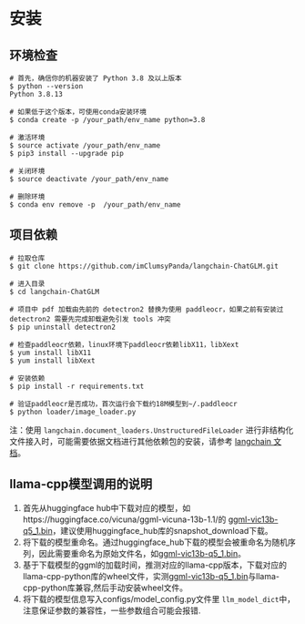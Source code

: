 # 安装

## 环境检查

```shell
# 首先，确信你的机器安装了 Python 3.8 及以上版本
$ python --version
Python 3.8.13

# 如果低于这个版本，可使用conda安装环境
$ conda create -p /your_path/env_name python=3.8

# 激活环境
$ source activate /your_path/env_name
$ pip3 install --upgrade pip

# 关闭环境
$ source deactivate /your_path/env_name

# 删除环境
$ conda env remove -p  /your_path/env_name
```

## 项目依赖

```shell
# 拉取仓库
$ git clone https://github.com/imClumsyPanda/langchain-ChatGLM.git

# 进入目录
$ cd langchain-ChatGLM

# 项目中 pdf 加载由先前的 detectron2 替换为使用 paddleocr，如果之前有安装过 detectron2 需要先完成卸载避免引发 tools 冲突
$ pip uninstall detectron2

# 检查paddleocr依赖，linux环境下paddleocr依赖libX11，libXext
$ yum install libX11
$ yum install libXext

# 安装依赖
$ pip install -r requirements.txt

# 验证paddleocr是否成功，首次运行会下载约18M模型到~/.paddleocr
$ python loader/image_loader.py

```

注：使用 `langchain.document_loaders.UnstructuredFileLoader` 进行非结构化文件接入时，可能需要依据文档进行其他依赖包的安装，请参考 [langchain 文档](https://python.langchain.com/en/latest/modules/indexes/document_loaders/examples/unstructured_file.html)。

## llama-cpp模型调用的说明

1. 首先从huggingface hub中下载对应的模型，如https://huggingface.co/vicuna/ggml-vicuna-13b-1.1/的 [ggml-vic13b-q5_1.bin](https://huggingface.co/vicuna/ggml-vicuna-13b-1.1/blob/main/ggml-vic13b-q5_1.bin)，建议使用huggingface_hub库的snapshot_download下载。
2. 将下载的模型重命名。通过huggingface_hub下载的模型会被重命名为随机序列，因此需要重命名为原始文件名，如[ggml-vic13b-q5_1.bin](https://huggingface.co/vicuna/ggml-vicuna-13b-1.1/blob/main/ggml-vic13b-q5_1.bin)。
3. 基于下载模型的ggml的加载时间，推测对应的llama-cpp版本，下载对应的llama-cpp-python库的wheel文件，实测[ggml-vic13b-q5_1.bin](https://huggingface.co/vicuna/ggml-vicuna-13b-1.1/blob/main/ggml-vic13b-q5_1.bin)与llama-cpp-python库兼容,然后手动安装wheel文件。
4. 将下载的模型信息写入configs/model_config.py文件里 `llm_model_dict`中，注意保证参数的兼容性，一些参数组合可能会报错.

